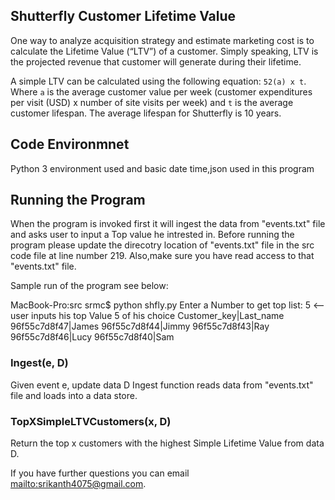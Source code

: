 ## Shutterfly Customer Lifetime Value

One way to analyze acquisition strategy and estimate marketing cost is to calculate the Lifetime Value (“LTV”) of a customer. Simply speaking, LTV is the projected revenue that customer will generate during their lifetime.

A simple LTV can be calculated using the following equation: `52(a) x t`. Where `a` is the average customer value per week (customer expenditures per visit (USD) x number of site visits per week) and `t` is the average customer lifespan. The average lifespan for Shutterfly is 10 years.  

## Code Environmnet

Python 3 environment used and basic date time,json used in this program

## Running the Program

When the program is invoked first it will ingest the data from "events.txt" file and asks user to input a Top value he intrested in.
Before running the program please update the direcotry location of "events.txt" file in the src code file at line number 219.
Also,make sure you have read access to that "events.txt" file.

Sample run of the program see below:

MacBook-Pro:src srmc$ python shfly.py
Enter a Number to get top list: 5  <-- user inputs his top Value 5 of his choice
Customer_key|Last_name
96f55c7d8f47|James
96f55c7d8f44|Jimmy
96f55c7d8f43|Ray
96f55c7d8f46|Lucy
96f55c7d8f40|Sam

 

### Ingest(e, D)
Given event e, update data D
Ingest function reads data from "events.txt" file and loads into a data store.



### TopXSimpleLTVCustomers(x, D)
Return the top x customers with the highest Simple Lifetime Value from data D. 

If you have further questions you can email <mailto:srikanth4075@gmail.com>.


